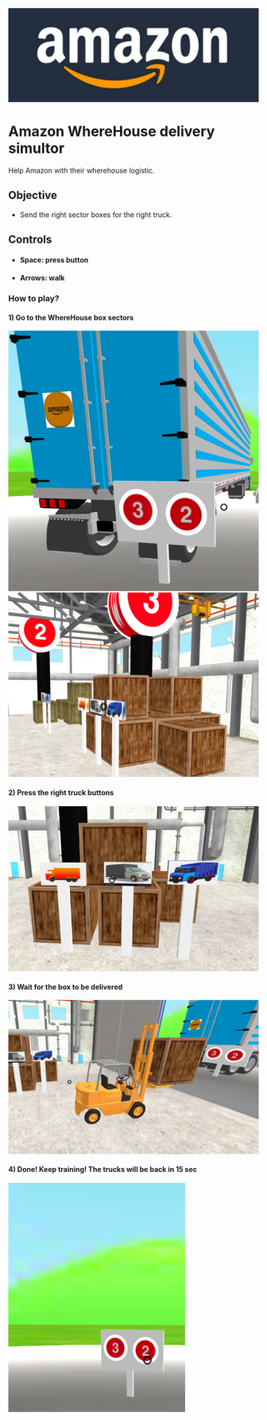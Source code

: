 <img src="/images/amazon.jpg"/>

# Amazon WhereHouse delivery simultor

Help Amazon with their wherehouse logistic.

## Objective

- Send the right sector boxes for the right truck.

## Controls

- #### Space: press button
- #### Arrows: walk

### How to play?

#### 1) Go to the WhereHouse box sectors

<img src="/images/sector.png"/>
<img src="/images/sectorBoxes.png"/>

#### 2) Press the right truck buttons

<img src="/images/buttons.png"/>

#### 3) Wait for the box to be delivered

<img src="/images/boxDeliver.png"/>

#### 4) Done! Keep training! The trucks will be back in 15 sec

<img src="/images/truckBack.png"/>
